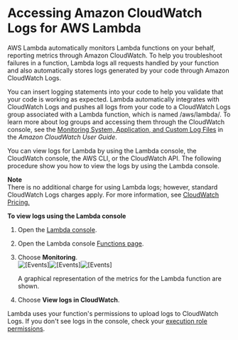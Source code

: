 # Accessing Amazon CloudWatch Logs for AWS Lambda<a name="monitoring-functions-logs"></a>

AWS Lambda automatically monitors Lambda functions on your behalf, reporting metrics through Amazon CloudWatch\. To help you troubleshoot failures in a function, Lambda logs all requests handled by your function and also automatically stores logs generated by your code through Amazon CloudWatch Logs\. 

You can insert logging statements into your code to help you validate that your code is working as expected\. Lambda automatically integrates with CloudWatch Logs and pushes all logs from your code to a CloudWatch Logs group associated with a Lambda function, which is named /aws/lambda/*<function name>*\. To learn more about log groups and accessing them through the CloudWatch console, see the [Monitoring System, Application, and Custom Log Files](https://docs.aws.amazon.com/AmazonCloudWatch/latest/DeveloperGuide/WhatIsCloudWatchLogs.html) in the *Amazon CloudWatch User Guide*\. 

You can view logs for Lambda by using the Lambda console, the CloudWatch console, the AWS CLI, or the CloudWatch API\. The following procedure show you how to view the logs by using the Lambda console\. 

**Note**  
There is no additional charge for using Lambda logs; however, standard CloudWatch Logs charges apply\. For more information, see [CloudWatch Pricing\.](https://aws.amazon.com/cloudwatch/pricing/)

**To view logs using the Lambda console**

1. Open the [Lambda console](https://console.aws.amazon.com/lambda)\.

1. Open the Lambda console [Functions page](https://console.aws.amazon.com/lambda/home#/functions)\.

1. Choose **Monitoring**\.  
![\[Events\]](http://docs.aws.amazon.com/lambda/latest/dg/images/metrics-functions-list.png)![\[Events\]](http://docs.aws.amazon.com/lambda/latest/dg/)![\[Events\]](http://docs.aws.amazon.com/lambda/latest/dg/)

   A graphical representation of the metrics for the Lambda function are shown\.

1. Choose **View logs in CloudWatch**\.

Lambda uses your function's permissions to upload logs to CloudWatch Logs\. If you don't see logs in the console, check your [execution role permissions](lambda-intro-execution-role.md)\.